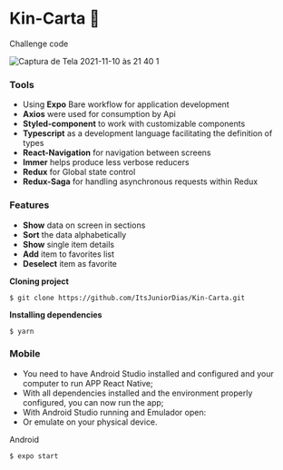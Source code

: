 # Kin-Carta :ledger:	
Challenge code

![Captura de Tela 2021-11-10 às 21 40 1](https://user-images.githubusercontent.com/50254416/141216170-5de57042-adab-493d-ba47-e2db97f16c40.png)



### Tools
- Using **Expo** Bare workflow for application development
- **Axios** were used for consumption by Api
- **Styled-component** to work with customizable components
- **Typescript** as a development language facilitating the definition of types
- **React-Navigation** for navigation between screens
- **Immer** helps produce less verbose reducers
- **Redux** for Global state control
- **Redux-Saga** for handling asynchronous requests within Redux

### Features
- **Show** data on screen in sections
- **Sort** the data alphabetically
- **Show** single item details
- **Add** item to favorites list
- **Deselect** item as favorite

**Cloning project**

``` 
$ git clone https://github.com/ItsJuniorDias/Kin-Carta.git
```


**Installing dependencies**

``` 
$ yarn 
```

### Mobile
* You need to have Android Studio installed and configured and your computer to run APP React Native;
* With all dependencies installed and the environment properly configured, you can now run the app;
* With Android Studio running and Emulador open:
* Or emulate on your physical device.


Android

``` 
$ expo start  
```


